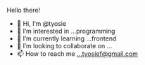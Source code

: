 Hello there!
- 👋 Hi, I’m @tyosie
- 👀 I’m interested in ...programming 
- 🌱 I’m currently learning ...frontend 
- 💞️ I’m looking to collaborate on ...
- 📫 How to reach me ...tyosief@gmail.com


